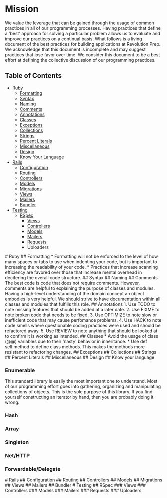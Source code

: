 # Mission

  We value the leverage that can be gained through the usage of common practices in all of our programming processes.
  Having practices that define a 'best' approach for solving a particular problem allows us to evaluate and improve our practices on a continual basis.
  What follows is a living document of the best practices for building applications at Revolution Prep.
  We acknowledge that this document is incomplete and may suggest practices that lose favor over time.
  We consider this document to be a best effort at defining the collective discussion of our programming practices.

## Table of Contents

* [Ruby](#ruby)
    * [Formatting](#formatting)
    * [Syntax](#syntax)
    * [Naming](#naming)
    * [Comments](#comments)
    * [Annotations](#annotations)
    * [Classes](#classes)
    * [Exceptions](#exceptions)
    * [Collections](#collections)
    * [Strings](#strings)
    * [Percent Literals](#literals)
    * [Miscellaneous](#misc)
    * [Design](#design)
    * [Know Your Language](#language)
* [Rails](#rails)
    * [Configuration](#configuration)
    * [Routing](#routing)
    * [Controllers](#controllers)
    * [Models](#models)
    * [Migrations](#migrations)
    * [Views](#views)
    * [Mailers](#mailers)
    * [Bundler](#bundler)
* [Testing](#testing)
    * [RSpec](#rspec)
        * [Views](#rspec-views)
        * [Controllers](#rspec-controllers)
        * [Models](#rspec-models)
        * [Mailers](#rspec-mailers)
        * [Requests](#rspec-requests)
        * [Uploaders](#rspec-uploaders)

<a name='ruby'>
# Ruby

<a name='formatting'>
## Formatting
  * Formatting will not be enforced to the level of how many spaces or tabs to use when indenting your code, but is important to increasing the readability of your code.
  * Practices that increase scanning efficiency are favored over those that increase mental overhead in decifering the overall code structure.

<a name='syntax'>
## Syntax

<a name='naming'>
## Naming

<a name='comments'>
## Comments
  The best code is code that does not require comments. However, comments are helpful to explaining the purpose
  of classes and modules. Having a high-level understanding of the domain concept an object embodies is very
  helpful. We should strive to have documentation within all classes and modules that fulfills this role.

<a name='annotations'>
## Annotations
  1. Use TODO to note missing features that should be added at a later date.
  2. Use FIXME to note broken code that needs to be fixed.
  3. Use OPTIMIZE to note slow or inefficient code that may cause perfomance problems.
  4. Use HACK to note code smells where questionable coding practices were used and should be refactored away.
  5. Use REVIEW to note anything that should be looked at to confirm it is working as intended.

<a name='classes'>
## Classes
  * Avoid the usage of class (@@) variables due to their 'nasty' behavior in inheritance.
  * Use def self.method to define class methods. This makes the methods more resistant to refactoring changes.

<a name='exceptions'>
## Exceptions

<a name='collections'>
## Collections

<a name='strings'>
## Strings

<a name='literals'>
## Percent Literals

<a name='miscellaneous'>
## Miscellaneous

<a name='design'>
## Design

<a name='language'>
## Know your language

### Enumerable
  This standard library is easily the most important one to understand. Most of our programming effort goes into gathering, organizing and manipulating collections of objects.
  This is the sole purpose of this library. If you find yourself constructing an iterator by hand, then you are probably doing it wrong.

### Hash

### Array

### Singleton

### Net/HTTP

### Forwardable/Delegate

<a name='rails'>
# Rails

<a name='configuration'>
## Configuration

<a name='routing'>
## Routing

<a name='controllers'>
## Controllers

<a name='models'>
## Models

<a name='migrations'>
## Migrations

<a name='views'>
## Views

<a name='mailers'>
## Mailers

<a name='bundler'>
## Bundler

<a name='testing'>
# Testing

<a name='rspec'>
## RSpec

<a name='rspec-views'>
### Views

<a name='rspec-controllers'>
### Controllers

<a name='respec-models'>
### Models

<a name='rspec-mailers'>
### Mailers

<a name='rspec-requests'>
### Requests

<a name='rspec-uploaders'>
### Uploaders



